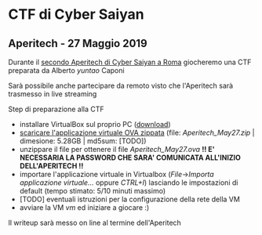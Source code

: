 # CTF di Cyber Saiyan

## Aperitech - 27 Maggio 2019
Durante il [secondo Aperitech di Cyber Saiyan a Roma](https://www.eventbrite.it/e/biglietti-secondo-appuntamento-con-le-ctf-aperitech-di-cyber-saiyan-60310700930) giocheremo una CTF preparata da Alberto *yuntao* Caponi

Sarà possibile anche partecipare da remoto visto che l'Aperitech sarà trasmesso in live streaming

Step di preparazione alla CTF
* installare VirtualBox sul proprio PC ([download](https://www.virtualbox.org/wiki/Downloads))
* [scaricare l'applicazione virtuale OVA zippata](https://mega.nz/#!bAoBzY7T!Y0HTuOPgjzW092TfUw4fskNyxdAl4steg0n_jyyM9-M) (file: *Aperitech_May27.zip* | dimesione: 5.28GB | md5sum: [TODO])
* unzippare il file per ottenere il file *Aperitech_May27.ova* **!! E' NECESSARIA LA PASSWORD CHE SARA' COMUNICATA ALL'INIZIO DELL'APERITECH !!**
* importare l'applicazione virtuale in Virtualbox (*File*->*Importa applicazione virtuale...* oppure *CTRL+I*) lasciando le impostazioni di default (tempo stimato: 5/10 minuti massimo)
* [TODO] eventuali istruzioni per la configurazione della rete della VM
* avviare la VM *vm* ed iniziare a giocare :)

Il writeup sarà messo on line al termine dell'Aperitech
